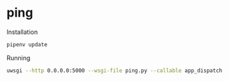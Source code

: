 # ping

Installation
```sh
pipenv update
```

Running
```sh
uwsgi --http 0.0.0.0:5000 --wsgi-file ping.py --callable app_dispatch
```
